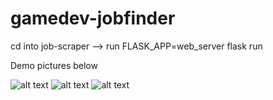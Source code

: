 # gamedev-jobfinder
cd into job-scraper --> run FLASK_APP=web_server flask run


Demo pictures below

![alt text](https://ibb.co/wh1dBRn)
![alt text](https://ibb.co/XJ5DYk3)
![alt text](https://ibb.co/FY4xtbW)
